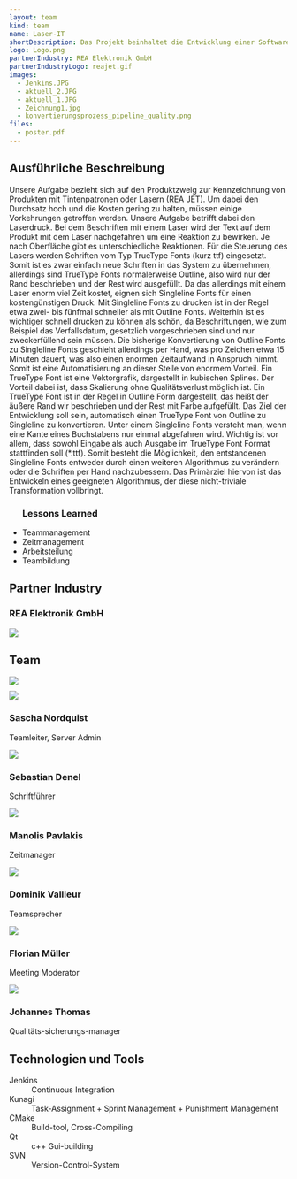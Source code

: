 ```yaml
---
layout: team
kind: team
name: Laser-IT
shortDescription: Das Projekt beinhaltet die Entwicklung einer Software, welche Zeichen eines Fonts welche Standardkonform im Outline dargestellt sind) in Singleline zu übertragen. Dies hat den Hintergrund, dass der Auftraggeber Zeit im Laserdruck sparen möchte. Als Teil der Aufgabe ist das Entwickeln eines Algorithmus, der den Konvertierungsvorgang automatisiert durchführt.
logo: Logo.png
partnerIndustry: REA Elektronik GmbH
partnerIndustryLogo: reajet.gif
images:
  - Jenkins.JPG
  - aktuell_2.JPG
  - aktuell_1.JPG
  - Zeichnung1.jpg
  - konvertierungsprozess_pipeline_quality.png
files:
  - poster.pdf
---
```


<!-- 1) have kept team name and logo being generated from YAML
	 2) General format for H2, H3, ul, dl is defined in CSS
	 3) Specific format for team members with photo, name and description (TYPE 1)
	 4) specific format for industry partners (FIXED)
	 5) images are generated from YAML
	 6) files are generated from YAML
	 7) general float right and left classes have been formed -->


<!-- ******************************* -->
<!-- Team name and logo generated by YAML -->
<!-- ******************************* -->


<!-- ***************** -->
<!-- Team Description -->
<!-- ***************** -->

<div>
	<!-- heading -->
	<h2>Ausführliche Beschreibung</h2>
	<!-- paragraph -->
	<p>Unsere Aufgabe bezieht sich auf den Produktzweig zur Kennzeichnung von Produkten mit Tintenpatronen oder Lasern (REA JET). Um dabei den Durchsatz hoch und die Kosten gering zu halten, müssen einige Vorkehrungen getroffen werden. Unsere Aufgabe betrifft dabei den Laserdruck. Bei dem Beschriften mit einem Laser wird der Text auf dem Produkt mit dem Laser nachgefahren um eine Reaktion zu bewirken. Je nach Oberfläche gibt es unterschiedliche Reaktionen. Für die Steuerung des Lasers werden Schriften vom Typ TrueType Fonts (kurz ttf) eingesetzt. Somit ist es zwar einfach neue Schriften in das System zu übernehmen, allerdings sind TrueType Fonts normalerweise Outline, also wird nur der Rand beschrieben und der Rest wird ausgefüllt. Da das allerdings mit einem Laser enorm viel Zeit kostet, eignen sich Singleline Fonts für einen kostengünstigen Druck. Mit Singleline Fonts zu drucken ist in der Regel etwa zwei- bis fünfmal schneller als mit Outline Fonts. Weiterhin ist es wichtiger schnell drucken zu können als schön, da Beschriftungen, wie zum Beispiel das Verfallsdatum, gesetzlich vorgeschrieben sind und nur zweckerfüllend sein müssen. Die bisherige Konvertierung von Outline Fonts zu Singleline Fonts geschieht allerdings per Hand, was pro Zeichen etwa 15 Minuten dauert, was also einen enormen Zeitaufwand in Anspruch nimmt. Somit ist eine Automatisierung an dieser Stelle von enormem Vorteil. Ein TrueType Font ist eine Vektorgrafik, dargestellt in kubischen Splines. Der Vorteil dabei ist, dass Skalierung ohne Qualitätsverlust möglich ist. Ein TrueType Font ist in der Regel in Outline Form dargestellt, das heißt der äußere Rand wir beschrieben und der Rest mit Farbe aufgefüllt. Das Ziel der Entwicklung soll sein, automatisch einen TrueType Font von Outline zu Singleline zu konvertieren. Unter einem Singleline Fonts versteht man, wenn eine Kante eines Buchstabens nur einmal abgefahren wird. Wichtig ist vor allem, dass sowohl Eingabe als auch Ausgabe im TrueType Font Format stattfinden soll (*.ttf). Somit besteht die Möglichkeit, den entstandenen Singleline Fonts entweder durch einen weiteren Algorithmus zu verändern oder die Schriften per Hand nachzubessern. Das Primärziel hiervon ist das Entwickeln eines geeigneten Algorithmus, der diese nicht-triviale Transformation vollbringt. </p>
	<!-- ul type list -->
	<ul>
		<!-- heading of the ul tag -->
		<h3>Lessons Learned</h3>
		<!-- members of ul tag -->
		<li>Teammanagement</li>
		<li>Zeitmanagement</li>
		<li>Arbeitsteilung</li>
		<li>Teambildung</li>
	</ul>
</div>
<div class="clear"></div>


<!-- ***************** -->
<!-- Partner Industry name and logo -->
<!-- ***************** -->

<div class="partnerIndustry">
	<h2>Partner Industry</h2>
	<div>
		<!-- ****** EDIT NAME OF INDUSTRY HERE ******* -->
		<h3>REA Elektronik GmbH</h3>
	</div>
	<!-- ****** EDIT IMAGE NAME OF INDUSTRY HERE ******* 
		 ****** NOTE ONLLY CHANGE THE NAME ie "reajet.gif" ***** -->
	<img src="{{ "reajet.gif" | prepend:'img/' | prepend:folderLink | prepend:site.baseurl }}">
</div>
<div class="clear"></div>


<!-- ***************** -->
<!-- team group pic -->
<!-- ***************** -->

<!-- ******* NEED ONLY IF THERE IS A GROUP PIC OF THE TEAM ******** -->
<div>
	<!-- team picture -->
	<h2>Team</h2>
	<!-- ***** link to big image (OPTIONAL) ****** 
		 ***** CHANGE THE IMAGE NAME ONLY ****** -->
	<a href="{{ "Gruppe.JPG" | prepend:'img/' | prepend:folderLink | prepend:site.baseurl }}">
		<!-- small image image to be displayed -->
		<!-- ***** EDIT IMAGE NAME ONLY ***** -->
		<img src="{{ "Gruppe_klein.JPG" | prepend:'img/' | prepend:folderLink | prepend:site.baseurl }}">
	</a>
</div>
<div class="clear"></div>


<!-- ******************************************************* -->
<!-- Team members {Type1} ********* (Name, pic, description) -->
<!-- ******************************************************* -->

<div class="teamMembers" style="margin: 10px 0px;">
	<!-- member detail -->
	<div>
		<!-- member image -->
		<img src="{{ "Sascha.jpg" | prepend:'img/' | prepend:folderLink | prepend:site.baseurl }}">
		<div>
			<!-- member name -->
			<h3>Sascha Nordquist</h3>
			<!-- member description -->
			<p>Teamleiter, Server Admin</p>
		</div>
	</div>	
	<div class="clear"></div>
	<!-- member detail -->
	<div>
		<!-- member image -->
		<img src="{{ "Sebastian.jpg" | prepend:'img/' | prepend:folderLink | prepend:site.baseurl }}">
		<div>
			<h3>Sebastian Denel</h3>
			<p>Schriftführer</p>
		</div>
	</div>	
	<div class="clear"></div>
	<!-- member detail -->
	<div>
		<!-- member image -->
		<img src="{{ "Manolo.jpg" | prepend:'img/' | prepend:folderLink | prepend:site.baseurl }}">
		<div>
			<h3>Manolis Pavlakis</h3>
			<p>Zeitmanager</p>
		</div>
	</div>	
	<div class="clear"></div>
	<!-- member detail -->
	<div>
		<!-- member image -->
		<img src="{{ "Dominik.jpg" | prepend:'img/' | prepend:folderLink | prepend:site.baseurl }}">
		<div>
			<h3>Dominik Vallieur</h3>
			<p>Teamsprecher</p>
		</div>
	</div>	
	<div class="clear"></div>
	<!-- member detail -->
	<div>
		<!-- member image -->
		<img src="{{ "Florian.jpg" | prepend:'img/' | prepend:folderLink | prepend:site.baseurl }}">
		<div>
			<h3>Florian Müller</h3>
			<p>Meeting Moderator</p>
		</div>
	</div>	
	<div class="clear"></div>
	<!-- member detail -->
	<div>
		<!-- member image -->
		<img src="{{ "Johannes.jpg" | prepend:'img/' | prepend:folderLink | prepend:site.baseurl }}">
		<div>
			<h3>Johannes Thomas</h3>
			<p>Qualitäts-sicherungs-manager</p>
		</div>
	</div>	
	<div class="clear"></div>
</div>


<!-- ******************************* -->
<!-- Mentors -->
<!-- Could be same as 
	 team members or 
	 can be simple ul list or 
	 dl list -->
<!-- ******************************* -->


<!-- ******************************* -->
<!-- Techonologies Name, Link-->
<!-- ******************************* -->

<div class="clear"></div>
<div>
<!-- dl type tags : It will contain lists having Description -->
	<dl>
		<!-- heading of dl tag -->
		<h2>Technologien und Tools</h2>
		<!-- elements in dl -->
		<dt>
			Jenkins
		</dt>
			<dd>Continuous Integration</dd>
		<dt>
			Kunagi
		</dt>
			<dd>Task-Assignment + Sprint Management + Punishment Management</dd>
		<dt>
			CMake
		</dt>
			<dd>Build-tool, Cross-Compiling</dd>
		<dt>
			Qt
		</dt>
			<dd>c++ Gui-building</dd>
		<dt>
			SVN
		</dt>
			<dd>Version-Control-System</dd>
	</dl>
</div>
